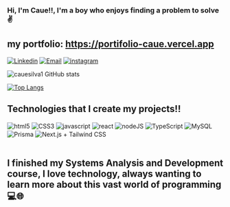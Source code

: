 ### Hi, I'm Caue!!, I'm a boy who enjoys finding a problem to solve ✌️

## my portfolio: https://portifolio-caue.vercel.app

[![Linkedin](https://img.shields.io/badge/LinkedIn-0077B5?style=for-the-badge&logo=linkedin&logoColor=white)](https://www.linkedin.com/in/cauecatonesilva1551/)
[![Email](https://img.shields.io/badge/Gmail-D14836?style=for-the-badge&logo=gmail&logoColor=white)](https://mail.google.com/mail/u/0/?fs=1&tf=cm&source=mailto&to=cauecatonesilva@gmail.com)
[![instagram](https://img.shields.io/badge/Instagram-E4405F?style=for-the-badge&logo=instagram&logoColor=white)](https://www.instagram.com/cauecsilva/)

![cauesilva1 GitHub stats](https://github-readme-stats.vercel.app/api?username=cauesilva1&show_icons=true&theme=radical)

[![Top Langs](https://github-readme-stats.vercel.app/api/top-langs/?username=cauesilva1&layout=compact)](https://github.com/cauesilva1/github-readme-stats)

## Technologies that I create my projects!!

<div style="display: inline-block">
    <img align=center alt="html5" src="https://img.shields.io/badge/HTML5-E34F26?style=for-the-badge&logo=html5&logoColor=white"/>
    <img align=center alt="CSS3" src="https://img.shields.io/badge/CSS3-1572B6?style=for-the-badge&logo=css3&logoColor=white"/>
    <img align=center alt="javascript" src="https://img.shields.io/badge/JavaScript-F7DF1E?style=for-the-badge&logo=javascript&logoColor=black"/>
    <img align=center alt="react" src="https://img.shields.io/badge/React-20232A?style=for-the-badge&logo=react&logoColor=61DAFB"/>
    <img align=center alt="nodeJS" src="https://img.shields.io/badge/Node.js-43853D?style=for-the-badge&logo=node.js&logoColor=white"/>
    <img align=center alt="TypeScript" src="https://img.shields.io/badge/TypeScript-007ACC?style=for-the-badge&logo=typescript&logoColor=white"/>
    <img align=center alt="MySQL" src="https://img.shields.io/badge/MySQL-4479A1?style=for-the-badge&logo=mysql&logoColor=white"/>
    <img align=center alt="Prisma" src="https://img.shields.io/badge/Prisma-2D3748?style=for-the-badge&logo=prisma&logoColor=white"/>
    <img align=center alt="Next.js + Tailwind CSS" src="https://img.shields.io/badge/Next.js%20%2B%20Tailwind%20CSS-333333?style=for-the-badge&logo=next.js&logoColor=white"/>


 <div/><br/>

## I finished my Systems Analysis and Development course, I love technology, always wanting to learn more about this vast world of programming 💻🌐
